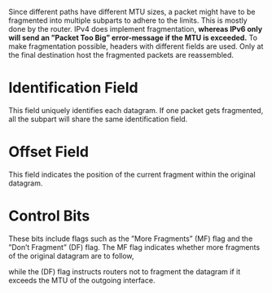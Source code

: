 Since different paths have different MTU sizes, a packet might have to be fragmented into multiple subparts to adhere to the limits. This is mostly done by the router. IPv4 does implement fragmentation, **whereas IPv6 only will send an ”Packet Too Big” error-message if the MTU is exceeded.** 
To make fragmentation possible, headers with different fields are used. Only at the final destination host the fragmented packets are reassembled.

# Identification Field
This field uniquely identifies each datagram. If one packet gets fragmented, all the subpart will share the same identification field.
# Offset Field 
This field indicates the position of the current fragment within the original datagram.
# Control Bits
These bits include flags such as the ”More Fragments” (MF) flag and the ”Don’t Fragment” (DF) flag. The MF flag indicates whether more fragments of the original datagram are to follow,

while the (DF) flag instructs routers not to fragment the datagram if it exceeds the MTU of the outgoing interface.